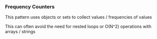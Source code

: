 ### Frequency Counters

This pattern uses objects or sets to collect values / frequencies of values

This can often avoid the need for nested loops or O(N^2) operations with arrays / strings
